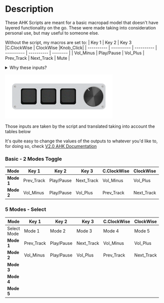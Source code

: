 # Description
These AHK Scripts are meant for a basic macropad model that doesn't have layered functionality on the go.
These were made taking into consideration personal use, but may useful to someone else.

Without the script, my macros are set to:
| Key 1      | Key 2      | Key 3      |C.ClockWise | ClockWise  |Knob_Click|
| ---------- | ---------- | ---------- | ---------- | ---------- | -------- |
| Vol_Minus  | Play/Pause | Vol_Plus   | Prev_Track | Next_Track | Mute     |

<details>
  <summary>Why these inputs?</summary>
<br>
> [!NOTE]  
> Highlights information that users should take into account, even when skimming.

> [!TIP]
> Optional information to help a user be more successful.

> [!IMPORTANT]  
> Crucial information necessary for users to succeed.

> [!WARNING]  
> Critical content demanding immediate user attention due to potential risks.

> [!CAUTION]
> Negative potential consequences of an action.

</details>

![](Macropad_Art.png)

Those inputs are taken by the script and translated taking into account the tables below

It's quite easy to change the values of the outputs to whatever you'd like to, for doing so, check [V2.0 AHK Documentation](https://www.autohotkey.com/docs/v2/)



### Basic - 2 Modes Toggle
| **Mode**   | Key 1      | Key 2      | Key 3      |C.ClockWise | ClockWise  |Knob_Click|
| ---------- | ---------- | ---------- | ---------- | ---------- | ---------- | -------- |
| **Mode 1** | Prev_Track | Play/Pause | Next_Track | Vol_Minus  | Vol_Plus   | Mode 2   |
| **Mode 2** | Vol_Minus  | Play/Pause | Vol_Plus   | Prev_Track | Next_Track | Mode 1   |


### 5 Modes - Select

| **Mode**    | Key 1      | Key 2      | Key 3      |C.ClockWise | ClockWise  |Knob_Click|
| ----------- | ---------- | ---------- | ---------- | ---------- | ---------- | -------- |
| Select Mode | Mode 1     | Mode 2     | Mode 3     | Mode 4     | Mode 5     | Sel.Mode |
| **Mode 1**  | Prev_Track | Play/Pause | Next_Track | Vol_Minus  | Vol_Plus   | Sel.Mode |
| **Mode 2**  | Vol_Minus  | Play/Pause | Vol_Plus   | Prev_Track | Next_Track | Sel.Mode |
| **Mode 3**  |            |            |            |            |            | Sel.Mode |
| **Mode 4**  |            |            |            |            |            | Sel.Mode |
| **Mode 5**  |            |            |            |            |            | Sel.Mode |

